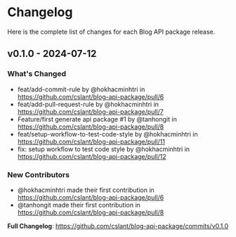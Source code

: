 # Changelog

Here is the complete list of changes for each Blog API package release.

## v0.1.0 - 2024-07-12

### What's Changed

* feat/add-commit-rule by @hokhacminhtri in https://github.com/cslant/blog-api-package/pull/6
* feat/add-pull-request-rule by @hokhacminhtri in https://github.com/cslant/blog-api-package/pull/7
* Feature/first generate api package #1 by @tanhongit in https://github.com/cslant/blog-api-package/pull/8
* feat/setup-workflow-to-test-code-style by @hokhacminhtri in https://github.com/cslant/blog-api-package/pull/11
* fix: setup workflow to test code style by @hokhacminhtri in https://github.com/cslant/blog-api-package/pull/12

### New Contributors

* @hokhacminhtri made their first contribution in https://github.com/cslant/blog-api-package/pull/6
* @tanhongit made their first contribution in https://github.com/cslant/blog-api-package/pull/8

**Full Changelog**: https://github.com/cslant/blog-api-package/commits/v0.1.0